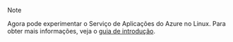 > [!NOTE]
> Agora pode experimentar o Serviço de Aplicações do Azure no Linux. Para obter mais informações, veja o [guia de introdução](../articles/app-service/app-service-linux-readme.md).
> 
> 



<!--HONumber=Nov16_HO2-->


